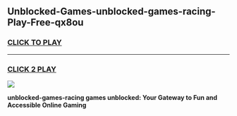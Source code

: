 
## Unblocked-Games-unblocked-games-racing-Play-Free-qx8ou
<h3>
<a href="https://premium76.site?title=unblocked-games-racing&ref=24M">CLICK TO PLAY</a></h3>
<hr>

<h3>
<a href="https://premium76.site?title=unblocked-games-racing&ref=24M">CLICK 2 PLAY</a>
  
</h3>

<a href="https://premium76.site?title=unblocked-games-racing&ref=24M"><img src="https://clearcache.store/games.png"></a>


**unblocked-games-racing games unblocked: Your Gateway to Fun and Accessible Online Gaming**
